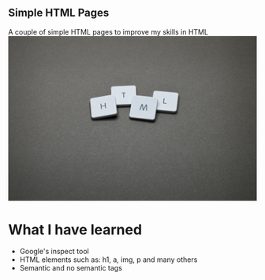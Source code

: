 ## Simple HTML Pages

A couple of simple HTML pages to improve my skills in HTML
![Logo Image](intro.jpg)

# What I have learned

- Google's inspect tool
- HTML elements such as: h1, a, img, p and many others
- Semantic and no semantic tags
